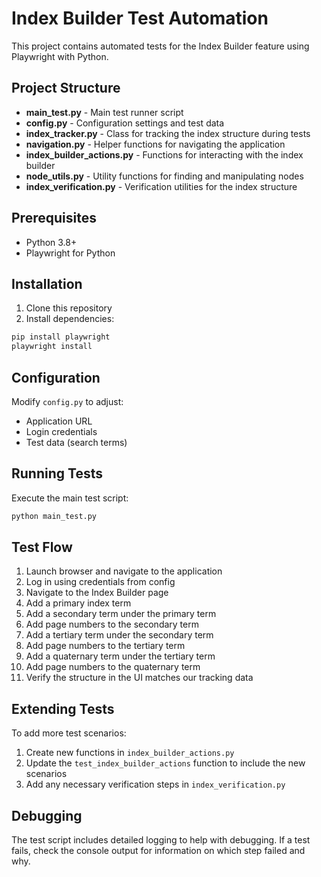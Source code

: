 # Index Builder Test Automation

This project contains automated tests for the Index Builder feature using Playwright with Python.

## Project Structure

- **main_test.py** - Main test runner script
- **config.py** - Configuration settings and test data
- **index_tracker.py** - Class for tracking the index structure during tests
- **navigation.py** - Helper functions for navigating the application
- **index_builder_actions.py** - Functions for interacting with the index builder
- **node_utils.py** - Utility functions for finding and manipulating nodes
- **index_verification.py** - Verification utilities for the index structure

## Prerequisites

- Python 3.8+
- Playwright for Python

## Installation

1. Clone this repository
2. Install dependencies:

```bash
pip install playwright
playwright install
```

## Configuration

Modify `config.py` to adjust:

- Application URL
- Login credentials
- Test data (search terms)

## Running Tests

Execute the main test script:

```bash
python main_test.py
```

## Test Flow

1. Launch browser and navigate to the application
2. Log in using credentials from config
3. Navigate to the Index Builder page
4. Add a primary index term
5. Add a secondary term under the primary term
6. Add page numbers to the secondary term
7. Add a tertiary term under the secondary term
8. Add page numbers to the tertiary term
9. Add a quaternary term under the tertiary term
10. Add page numbers to the quaternary term
11. Verify the structure in the UI matches our tracking data

## Extending Tests

To add more test scenarios:

1. Create new functions in `index_builder_actions.py`
2. Update the `test_index_builder_actions` function to include the new scenarios
3. Add any necessary verification steps in `index_verification.py`

## Debugging

The test script includes detailed logging to help with debugging. If a test fails, check the console output for information on which step failed and why.
